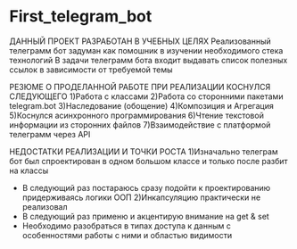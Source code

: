 # First_telegram_bot
ДАННЫЙ ПРОЕКТ РАЗРАБОТАН В УЧЕБНЫХ ЦЕЛЯХ
Реализованный телеграмм бот задуман как помошник в изучении необходимого стека технологий
В задачи телеграмм бота входит выдавать список полезных ссылок в зависимости от требуемой темы

РЕЗЮМЕ О ПРОДЕЛАННОЙ РАБОТЕ
ПРИ РЕАЛИЗАЦИИ КОСНУЛСЯ СЛЕДУЮЩЕГО
1)Работа с классами
2)Работа со сторонними пакетами telegram.bot
3)Наследование (обощение)
4)Композиция и Агрегация
5)Коснулся асинхронного программирования
6)Чтение текстовой информации из сторонних файлов
7)Взаимодействие с платформой телеграмм через API

НЕДОСТАТКИ РЕАЛИЗАЦИИ И ТОЧКИ РОСТА
1)Изначально телеграм бот был спроектирован в одном большом классе и только после разбит на классы
- В следующий раз постараюсь сразу подойти к проектированию придерживаясь логики ООП
2)Инкапсуляцию практически не реализовал
- В следующий раз применю и акцентирую внимание на get & set
- Необходимо разобраться в типах доступа к данным с особенностями работы с ними и областью видимости
